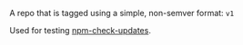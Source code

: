 A repo that is tagged using a simple, non-semver format: `v1`

Used for testing [npm-check-updates](https://github.com/raineorshine/npm-check-updates).
